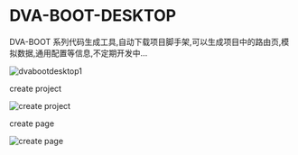 # DVA-BOOT-DESKTOP

DVA-BOOT 系列代码生成工具,自动下载项目脚手架,可以生成项目中的路由页,模拟数据,通用配置等信息,不定期开发中...

![dvabootdesktop1](https://ucarecdn.com/b9b79f22-4f67-4fd5-b66b-e6f071a5f799/dvabootdesktop1.png)

create project

![create project](https://ucarecdn.com/85f06ad4-4cfa-4b9a-885c-6976cf10a064/0.gif)

create page

![create page](https://ucarecdn.com/fe141c54-239a-45d8-98ee-39c345b27b7f/1.gif)
